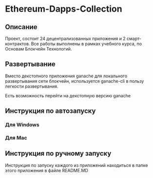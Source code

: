 # Ethereum-Dapps-Collection

## Описание
Проект, состоит 24 децентрализованных приложения и 2 смарт-контрактов.
Все работы выполнены в рамках учебного курса, по Основам Блокчейн Технологий.

## Развертывание
Вместо декстопного приложения ganache для локального развертывания сети блокчейн,
используется ganache-cli в пользу легкости развертывания.

Есть возможность перейти на декстопную версию ganache

## Инструкция по автозапуску

### Для Windows

### Для Mac

## Инструкция по ручному запуску

Инструкция по запуску каждого из приложений находиться в папке этого приложения
в файле README.MD




